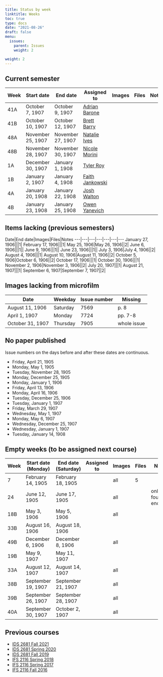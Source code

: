 ```yaml
---
title: Status by week
linktitle: Weeks
toc: true
type: docs
date: "2021-08-26"
draft: false
menu:
  issues:
    parent: Issues
    weight: 2

weight: 2
---
```


## Current semester

Week|Start date|End date|Assigned to|Images|Files|Notes
---|---|---|---|---|---|---
41A|October 7, 1907|October 9, 1907|[Adrian Barone](https://github.com/AdrianBarone )|||
41B|October 10, 1907|October 12, 1907|[Brett Barry](https://github.com/brettbarry36)|||
48A|November 25, 1907|November 27, 1907|[Natalie Ives](https://github.com/Natalieives)|||
48B|November 28, 1907|November 30, 1907|[Nicole Morini](https://github.com/Nicolemorini)|||
1A|December 30, 1907|January 1, 1908|[Tyler Roy](https://github.com/TylerRoy)|||
1B|January 2, 1907|January 4, 1908|[Faith Jankowski](https://github.com/faithjankowski )|||
4A|January 20, 1908|January 22, 1908|[Josh Walton](https://github.com/WALTJO)|||
4B|January 23, 1908|January 25, 1908|[Owen Yanevich](https://github.com/owenyanevich)|||

## Items lacking (previous semesters)

Date|End date|Images|Files|Notes
---|---|---|---|---|---|---
January 27, 1906|||1|
February 17, 1906|||1|
May 25, 1906|May 26, 1906||2|
June 6, 1906|||1||
June 9, 1906|||1||
June 23, 1906|||1||
July 3, 1906|July 4, 1906||2|
August 4, 1906|||1|
August 10, 1906|August 11, 1906||2|
October 5, 1906|October 6, 1906||2|
October 17, 1906|||1|
October 30, 1906|||1|
November 2, 1906|November 3, 1906||2|
July 20, 1907|||1|
August 21, 1907|||1|
September 6, 1907|September 7, 1907||2|

## Images lacking from microfilm

Date|Weekday|Issue number|Missing
---|---|---|---
August 11, 1906|Saturday|7569|p. 8
April 1, 1907|Monday|7724|pp. 7-8
October 31, 1907|Thursday|7905|whole issue

## No paper published

Issue numbers on the days before and after these dates are continuous.

- Friday, April 21, 1905
- Monday, May 1, 1905
- Tuesday, November 28, 1905
- Monday, December 25, 1905
- Monday, January 1, 1906
- Friday, April 13, 1906
- Monday, April 16, 1906
- Tuesday, December 25, 1906
- Tuesday, January 1, 1907
- Friday, March 29, 1907
- Wednesday, May 1, 1907
- Monday, May 6, 1907
- Wednesday, December 25, 1907
- Wednesday, January 1, 1907
- Tuesday, January 14, 1908

## Empty weeks (to be assigned next course)

Week|Start date (Monday)|End date (Saturday)|Assigned to|Images|Files|Notes
---|---|---|---|---|---|---
7|February 14, 1905|February 18, 1905||all|5|
24|June 12, 1905|June 17, 1905||all||only four p3s encoded
18B|May 3, 1906|May 5, 1906||all||
33B|August 16, 1906|August 18, 1906||||
49B|December 6, 1906|December 8, 1906||all||
19B|May 9, 1907|May 11, 1907||||
33A|August 12, 1907|August 14, 1907||all||
38B|September 19, 1907|September 21, 1907||all||
39B|September 26, 1907|September 28, 1907||all||
40A|September 30, 1907|October 2, 1907||all||

## Previous courses

- [IDS 2681 Fall 2021](/issues/weeks-fall-2021/)
- [IDS 2681 Spring 2020](/issues/weeks-spring-2020/)
- [IDS 2681 Fall 2019](/issues/weeks-fall-2019/)
- [IFS 2116 Spring 2018](/issues/weeks-spring-2018/)
- [IFS 2116 Spring 2017](/issues/weeks-spring-2017/)
- [IFS 2116 Fall 2016](/issues/weeks-fall-2016/)
